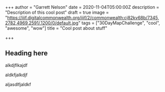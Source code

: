 +++
author = "Garrett Nelson"
date = 2020-11-04T05:00:00Z
description = "Description of this cool post"
draft = true
image = "https://iiif.digitalcommonwealth.org/iiif/2/commonwealth:cj82kv68b/7345,2782,4969,2591/,1200/0/default.jpg"
tags = ["30DayMapChallenge", "cool", "awesome", "wow"]
title = "Cool post about stuff"

+++
## Heading here

alkdjflkajdf

aldkfjalkdjf

aljasdlfjaldkf